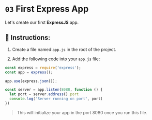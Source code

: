 # `03` First Express App

Let's create our first **ExpressJS** app.

## 📝 Instructions:

1. Create a file named `app.js` in the root of the project.

2. Add the following code into your `app.js` file:

```js
const express = require('express');
const app = express();

app.use(express.json());

const server = app.listen(8080, function () {
  let port = server.address().port
  console.log("Server running on port", port)
})
```

> This will initialize your app in the port 8080 once you run this file.